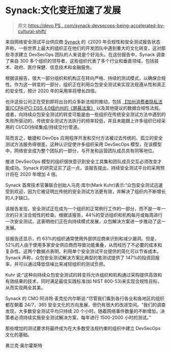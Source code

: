# Synack:文化变迁加速了发展

> 原文:[https://devo PS . com/synack-devsecops-being-accelerated-by-cultural-shift/](https://devops.com/synack-devsecops-being-accelerated-by-cultural-shifts/)

来自网络安全测试平台供应商 [Synack](https://www.synack.com/) 的《2020 年合规性和安全测试报告状态 声称，一些世界上最大的组织正在他们的开发团队中遇到重大的文化转变，这对那些寻求建立 DevSecOps 团队的人来说是个好兆头。在这份报告中，Synack 调查了来自 300 多个组织的领导者，这些组织代表了多个行业和垂直领域，包括技术、政府、医疗保健、信息技术和金融服务。

根据该报告，很大一部分组织和机构正在转向严格、持续的测试模式，以确保合规性。作为这一转变的一部分，组织正在利用众包安全测试来实现法规遵从性和真正的安全性，预计 2020 年的采用率将增长四倍。

也许这些公司正在受到即将出台的众多新法规的推动，包括 [【加州消费者隐私法案(CCPA)](https://www.csoonline.com/article/3292578/california-consumer-privacy-act-what-you-need-to-know-to-be-compliant.html)[PCI DSS 4.0](https://blog.pcisecuritystandards.org/pci-dss-looking-ahead-to-version-4.0)[纽约州的《屏蔽法案》](https://www.nysenate.gov/legislation/bills/2019/s5575) 以及其他提议的数据合规性法规。或者，向持续众包安全测试的转变可能是由一些组织在传统安全测试方法中遇到的失败所驱动的，传统安全测试方法执行的频率较低，并且未能跟上许多组织已经采用的 CI/CD(持续集成/持续交付)管道。

简而言之，敏捷和 DevOps 应用程序开发和交付方法被过去传统的、孤立的安全测试方法服务得很差。这种认识促使许多组织采用 DevSecOps 模型，在该模型中，网络安全成为整个团队的一部分，与开发和运营团队成员具有同等地位。

推进 DevSecOps 模型的组织很快意识到安全工具集和团队成员交互必须改变才能成功。Synack 的研究证实了这一点，该报告提出，持续安全测试平台的采用预计将在 2020 年增加 4 倍。

Synack 首席技术官兼联合创始人马克·库尔(Mark Kuhr)表示:“众包安全测试迅速受到欢迎，因为它被证明比传统的安全测试方法更有效，并解决了组织内不断增长的人才缺口。

该报告发现，安全测试正在成为一个组织的正常例行工作的一部分，而不是一年一次的只关注合规性的检查。根据该报告，44%的受访组织和机构每月或每周进行一次安全测试，这表明他们正在向持续模式发展，众包解决方案进一步推动了这一发展。

该报告还显示，约 63%的组织通常使用外部供应商来识别和减少漏洞。但是，52%的人由于使用多家安全供应商而导致功能重叠，从而经历了不必要的成本和复杂性。这两个数据点表明，利用单个安全测试平台提供的简化可以节省成本。Synack 声称，众包安全测试解决方案比典型的笔测试提供了 147%的投资回报率，并可以通过降低信噪比来减轻组织的测试负担。

Kuhr 说:“这种向持续众包安全测试的转变将允许组织和机构通过采购提供高效和有效结果的技术，同时满足最佳实践标准(如 NIST 800-53)来实现合规性目标，从而实现两全其美。

Synack 的 CMO 阿诗玲·麦克伦内尔斯说:“尽管我们看到各行各业和各地区的组织都在朝着 24/7，365 安全文化的方向发展，但仍有很大的改进空间。“我们的调查发现，大多数安全测试平均只持续 20 个小时。随着网络事件数量的不断增加，决策者必须持续实施安全测试解决方案，每年进行 1500-2000 小时的测试。”

那些增加的测试要求将最终成为在大多数受法规约束的组织中建立 DevSecOps 文化的基础。

弗兰克·奥尔霍斯特